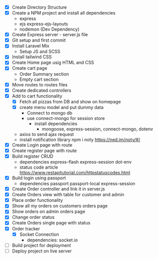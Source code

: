 - [x] Create Directory Structure
- [x] Create a NPM project and install all dependencies
    - express
    - ejs express-ejs-layouts
    - nodemon (Dev Dependency)
- [x] Create Express server - server.js file
- [x] Git setup and first commit
- [x] Install Laravel Mix
   - Setup JS and SCSS
- [x] Install tailwind CSS
- [x] Create Home page usig HTML and CSS
- [x] Create cart page
    - Order Summary section
    - Empty cart section
- [x] Move routes to routes files
- [x] Create dedicated controllers
- [x] Add to cart functionality
  - [x] Fetch all pizzas from DB and show on homepage
  - [x] create menu model and put dummy data
    - Connect to mongo db
    - use connect-mongo for session store
      - install dependencies
        - mongoose, express-session, connect-mongo, dotenv
  - axios to send ajax request
  - install notification library npm i noty https://ned.im/noty/#/
- [x] Create Login page with route
- [x] Create register page with route
- [x] Build register CRUD
  - dependencies express-flash express-session dot-env
  - status code article https://www.restapitutorial.com/httpstatuscodes.html
- [x] Build login using passport
  - dependencies passport passport-local express-session
- [x] Create Order controller and link it in server.js
- [x] Create Orders view with table for customer and admin
- [x] Place order functionality
- [x] Show all my orders on customers orders page
- [x] Show orders on admin orders page
- [x] Change order status
- [x] Create Orders single page with status
- [x] Order tracker
  - [x] Socket Connection
    - dependencies: socket.io
- [ ] Build project for deployment
- [ ] Deploy project on live server